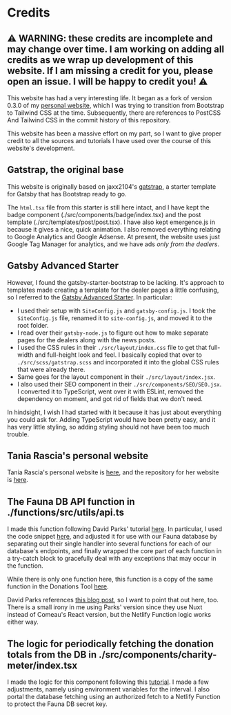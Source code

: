 # Credits

## ⚠️ WARNING: these credits are incomplete and may change over time. I am working on adding all credits as we wrap up development of this website. If I am missing a credit for you, please open an issue. I will be happy to credit you! ⚠️

This website has had a very interesting life. It began as a fork of version 0.3.0 of my [personal website](https://github.com/willowell/williamhowell), which I was trying to transition from Bootstrap to Tailwind CSS at the time. Subsequently, there are references to PostCSS And Tailwind CSS in the commit history of this repository.

This website has been a massive effort on my part, so I want to give proper credit to all the sources and tutorials I have used over the course of this website's development.

## Gatstrap, the original base

This website is originally based on jaxx2104's [gatstrap](https://github.com/jaxx2104/gatsby-starter-bootstrap), a starter template for Gatsby that has Bootstrap ready to go.

The `html.tsx` file from this starter is still here intact, and I have kept the badge component (./src/components/badge/index.tsx) and the post template (./src/templates/post/post.tsx). I have also kept emergence.js in because it gives a nice, quick animation. I also removed everything relating to Google Analytics and Google Adsense. At present, the website uses just Google Tag Manager for analytics, and we have ads *only from the dealers*.

## Gatsby Advanced Starter

However, I found the gatsby-starter-bootstrap to be lacking. It's approach to templates made creating a template for the dealer pages a little confusing, so I referred to the [Gatsby Advanced Starter](https://github.com/Vagr9K/gatsby-advanced-starter). In particular:
* I used their setup with `SiteConfig.js` and `gatsby-config.js`. I took the `SiteConfig.js` file, renamed it to `site-config.js`, and moved it to the root folder. 
* I read over their `gatsby-node.js` to figure out how to make separate pages for the dealers along with the news posts. 
* I used the CSS rules in their `./src/layout/index.css` file to get that full-width and full-height look and feel. I basically copied that over to `./src/scss/gatstrap.scss` and incorporated it into the global CSS rules that were already there.
* Same goes for the layout component in their `./src/layout/index.jsx`.
* I also used their SEO component in their `./src/components/SEO/SEO.jsx`. I converted it to TypeScript, went over it with ESLint, removed the dependency on moment, and got rid of fields that we don't need.

In hindsight, I wish I had started with it because it has just about everything you could ask for. Adding TypeScript would have been pretty easy, and it has very little styling, so adding styling should not have been too much trouble.

## Tania Rascia's personal website

Tania Rascia's personal website is [here](https://www.taniarascia.com/), and the repository for her website is [here](https://github.com/taniarascia/taniarascia.com).



## The Fauna DB API function in ./functions/src/utils/api.ts

I made this function following David Parks' tutorial [here](https://davidparks.dev/blog/building-a-like-counter-with-faunadb-and-nuxt/). In particular, I used the code snippet [here](https://davidparks.dev/blog/building-a-like-counter-with-faunadb-and-nuxt/#incrementing-likes-function), and adjusted it for use with our Fauna database by separating out their single handler into several functions for each of our database's endpoints, and finally wrapped the core part of each function in a try-catch block to gracefully deal with any exceptions that may occur in the function.

While there is only one function here, this function is a copy of the same function in the Donations Tool [here](https://github.com/Furnal-Equinox/donations-tool/blob/main/src/core/api.ts).

David Parks references [this blog post](https://www.joshwcomeau.com/react/serverless-hit-counter), so I want to point that out here, too. There is a small irony in me using Parks' version since they use Nuxt instead of Comeau's React version, but the Netlify Function logic works either way.

## The logic for periodically fetching the donation totals from the DB in ./src/components/charity-meter/index.tsx

I made the logic for this component following this [tutorial](https://js.plainenglish.io/using-reacts-useeffect-hook-to-fetch-data-and-periodically-refresh-that-data-2a69b6d44081). I made a few adjustments, namely using environment variables for the interval. I also portal the database fetching using an authorized fetch to a Netlify Function to protect the Fauna DB secret key.
